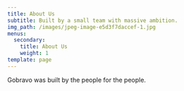 ```yaml
---
title: About Us
subtitle: Built by a small team with massive ambition.
img_path: /images/jpeg-image-e5d3f7daccef-1.jpg
menus:
  secondary:
    title: About Us
    weight: 1
template: page
---
```

Gobravo was built by the people for the people.
